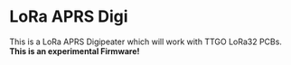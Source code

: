 # LoRa APRS Digi

This is a LoRa APRS Digipeater which will work with TTGO LoRa32 PCBs. **This is an experimental Firmware!**
